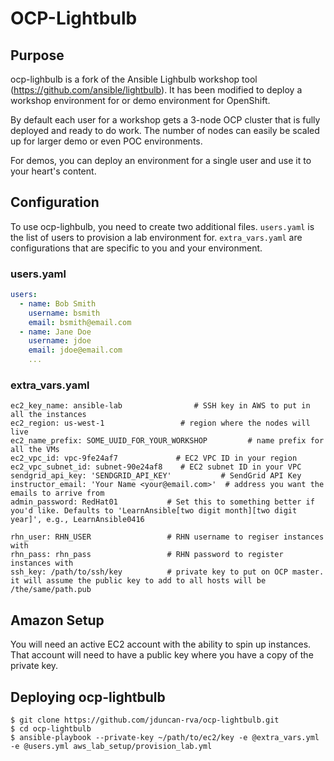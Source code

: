 # OCP-Lightbulb

## Purpose

ocp-lighbulb is a fork of the Ansible Lighbulb workshop tool (https://github.com/ansible/lightbulb). It has been modified to deploy a workshop environment for or demo environment for OpenShift.

By default each user for a workshop gets a 3-node OCP cluster that is fully deployed and ready to do work. The number of nodes can easily be scaled up for larger demo or even POC environments.

For demos, you can deploy an environment for a single user and use it to your heart's content.

## Configuration

To use ocp-lighbulb, you need to create two additional files. `users.yaml` is the list of users to provision a lab environment for. `extra_vars.yaml` are configurations that are specific to you and your environment.

### users.yaml

```yaml
users:
  - name: Bob Smith
    username: bsmith
    email: bsmith@email.com
  - name: Jane Doe
    username: jdoe
    email: jdoe@email.com
    ...
```

### extra_vars.yaml

```
ec2_key_name: ansible-lab                # SSH key in AWS to put in all the instances
ec2_region: us-west-1                 # region where the nodes will live
ec2_name_prefix: SOME_UUID_FOR_YOUR_WORKSHOP         # name prefix for all the VMs
ec2_vpc_id: vpc-9fe24af7             # EC2 VPC ID in your region
ec2_vpc_subnet_id: subnet-90e24af8    # EC2 subnet ID in your VPC
sendgrid_api_key: 'SENDGRID_API_KEY'           # SendGrid API Key
instructor_email: 'Your Name <your@email.com>'  # address you want the emails to arrive from
admin_password: RedHat01           # Set this to something better if you'd like. Defaults to 'LearnAnsible[two digit month][two digit year]', e.g., LearnAnsible0416

rhn_user: RHN_USER                 # RHN username to regiser instances with
rhn_pass: rhn_pass                 # RHN password to register instances with
ssh_key: /path/to/ssh/key          # private key to put on OCP master. it will assume the public key to add to all hosts will be /the/same/path.pub
```

## Amazon Setup

You will need an active EC2 account with the ability to spin up instances. That account will need to have a public key where you have a copy of the private key.

## Deploying ocp-lightbulb

```
$ git clone https://github.com/jduncan-rva/ocp-lightbulb.git
$ cd ocp-lightbulb
$ ansible-playbook --private-key ~/path/to/ec2/key -e @extra_vars.yml -e @users.yml aws_lab_setup/provision_lab.yml
```
